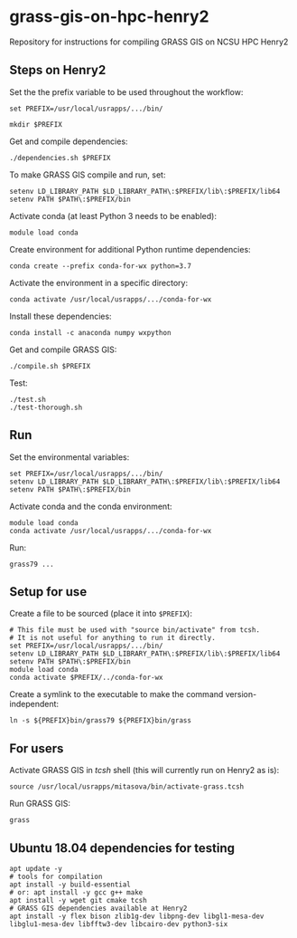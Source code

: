 # grass-gis-on-hpc-henry2

Repository for instructions for compiling GRASS GIS on NCSU HPC Henry2

## Steps on Henry2

Set the the prefix variable to be used throughout the workflow:

```
set PREFIX=/usr/local/usrapps/.../bin/
```

```
mkdir $PREFIX
```

Get and compile dependencies:

```
./dependencies.sh $PREFIX
```

To make GRASS GIS compile and run, set:

```
setenv LD_LIBRARY_PATH $LD_LIBRARY_PATH\:$PREFIX/lib\:$PREFIX/lib64
setenv PATH $PATH\:$PREFIX/bin
```

Activate conda (at least Python 3 needs to be enabled):

```
module load conda
```

Create environment for additional Python runtime dependencies:

```
conda create --prefix conda-for-wx python=3.7
```

Activate the environment in a specific directory:

```
conda activate /usr/local/usrapps/.../conda-for-wx
```

Install these dependencies:

```
conda install -c anaconda numpy wxpython
```

Get and compile GRASS GIS:

```
./compile.sh $PREFIX
```

Test:

```
./test.sh
./test-thorough.sh
```

## Run


Set the environmental variables:

```
set PREFIX=/usr/local/usrapps/.../bin/
setenv LD_LIBRARY_PATH $LD_LIBRARY_PATH\:$PREFIX/lib\:$PREFIX/lib64
setenv PATH $PATH\:$PREFIX/bin
```

Activate conda and the conda environment:

```
module load conda
conda activate /usr/local/usrapps/.../conda-for-wx
```

Run:

```
grass79 ...
```

## Setup for use

Create a file to be sourced (place it into `$PREFIX`):

```
# This file must be used with "source bin/activate" from tcsh.
# It is not useful for anything to run it directly.
set PREFIX=/usr/local/usrapps/.../bin/
setenv LD_LIBRARY_PATH $LD_LIBRARY_PATH\:$PREFIX/lib\:$PREFIX/lib64
setenv PATH $PATH\:$PREFIX/bin
module load conda
conda activate $PREFIX/../conda-for-wx
```

Create a symlink to the executable to make the command version-independent:

```
ln -s ${PREFIX}bin/grass79 ${PREFIX}bin/grass
```

## For users

Activate GRASS GIS in *tcsh* shell (this will currently run on Henry2 as is):

```
source /usr/local/usrapps/mitasova/bin/activate-grass.tcsh
```

Run GRASS GIS:

```
grass
```

## Ubuntu 18.04 dependencies for testing

```
apt update -y
# tools for compilation
apt install -y build-essential
# or: apt install -y gcc g++ make
apt install -y wget git cmake tcsh
# GRASS GIS dependencies available at Henry2
apt install -y flex bison zlib1g-dev libpng-dev libgl1-mesa-dev libglu1-mesa-dev libfftw3-dev libcairo-dev python3-six
```

